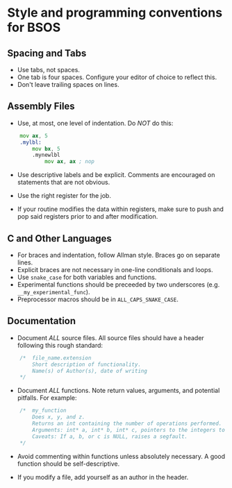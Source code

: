Style and programming conventions for BSOS
==========================================

## Spacing and Tabs
* Use tabs, not spaces.
* One tab is four spaces. Configure your editor of choice to reflect this.
* Don't leave trailing spaces on lines.

## Assembly Files
* Use, at most, one level of indentation. Do *NOT* do this:

```asm
	mov ax, 5
	.mylbl:
		mov bx, 5
		.mynewlbl
			mov ax, ax ; nop
```

* Use descriptive labels and be explicit. Comments are encouraged on statements that are not obvious.

* Use the right register for the job.

* If your routine modifies the data within registers, make sure to push and pop said registers prior to and after modification.

## C and Other Languages
* For braces and indentation, follow Allman style. Braces go on separate lines.
* Explicit braces are not necessary in one-line conditionals and loops.
* Use `snake_case` for both variables and functions.
* Experimental functions should be preceeded by two underscores (e.g. `__my_experimental_func`).
* Preprocessor macros should be in `ALL_CAPS_SNAKE_CASE`.

## Documentation
* Document *ALL* source files. All source files should have a header following this rough standard:
```C
	/*	file_name.extension
		Short description of functionality.
		Name(s) of Author(s), date of writing
	*/
```

* Document *ALL* functions. Note return values, arguments, and potential pitfalls. For example:
```C
	/*	my_function
		Does x, y, and z.
		Returns an int containing the number of operations performed.
		Arguments: int* a, int* b, int* c, pointers to the integers to be used.
		Caveats: If a, b, or c is NULL, raises a segfault.
	*/
```

* Avoid commenting within functions unless absolutely necessary. A good function should be self-descriptive.

* If you modify a file, add yourself as an author in the header.
